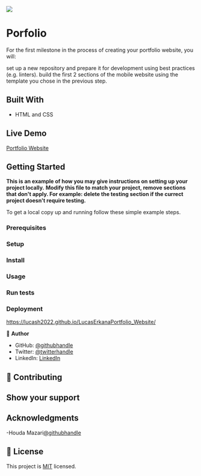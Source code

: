 ![](https://img.shields.io/badge/Microverse-blueviolet)

# Porfolio

For the first milestone in the process of creating your portfolio website, you will:

set up a new repository and prepare it for development using best practices (e.g. linters).
build the first 2 sections of the mobile website using the template you chose in the previous step.


## Built With

- HTML and CSS

## Live Demo

[Portfolio Website]([https://lucash2022.github.io/LucasErkanaPortfolio_Website/)


## Getting Started

**This is an example of how you may give instructions on setting up your project locally.**
**Modify this file to match your project, remove sections that don't apply. For example: delete the testing section if the currect project doesn't require testing.**


To get a local copy up and running follow these simple example steps.

### Prerequisites

### Setup

### Install

### Usage

### Run tests

### Deployment
https://lucash2022.github.io/LucasErkanaPortfolio_Website/

👤 **Author**

- GitHub: [@githubhandle](https://github.com/Lucash2022)
- Twitter: [@twitterhandle](https://twitter.com/@Lucas_David_22)
- LinkedIn: [LinkedIn](https://www.linkedin.com/in/lucas-erkana-b30a0b3b/)


## 🤝 Contributing



## Show your support


## Acknowledgments
-Houda Mazari[@githubhandle](https://github.com/houdamzari)


## 📝 License

This project is [MIT](./LICENSE) licensed.
